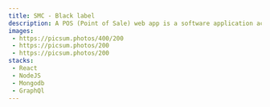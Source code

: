 ```yaml
---
title: SMC - Black label
description: A POS (Point of Sale) web app is a software application accessed via a web browser that allows businesses to conduct sales transactions and manage various aspects of their retail operations. These web-based POS systems offer features similar to traditional point of sale systems but with the added advantage of accessibility from any device with an internet connection.
images:
 - https://picsum.photos/400/200
 - https://picsum.photos/200
 - https://picsum.photos/200
stacks:
 - React
 - NodeJS
 - Mongodb
 - GraphQl
---
```

